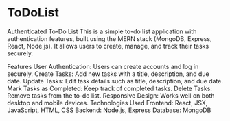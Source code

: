 # ToDoList
Authenticated To-Do List
This is a simple to-do list application with authentication features, built using the MERN stack (MongoDB, Express, React, Node.js). It allows users to create, manage, and track their tasks securely.

Features
User Authentication: Users can create accounts and log in securely.
Create Tasks: Add new tasks with a title, description, and due date.
Update Tasks: Edit task details such as title, description, and due date.
Mark Tasks as Completed: Keep track of completed tasks.
Delete Tasks: Remove tasks from the to-do list.
Responsive Design: Works well on both desktop and mobile devices.
Technologies Used
Frontend: React, JSX, JavaScript, HTML, CSS
Backend: Node.js, Express
Database: MongoDB
